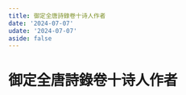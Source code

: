 ```yaml
---
title: 御定全唐詩錄卷十诗人作者
date: '2024-07-07'
udate: '2024-07-07'
aside: false
---
```

# 御定全唐詩錄卷十诗人作者

<AuthorPage :authorMap="authorMap" :chapternum="10" />

<script setup>
const chapter = '卷十';
import authorMap from '/data/qtsl/卷十/author.json'
</script>
